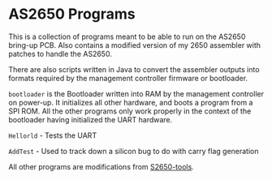 # AS2650 Programs
This is a collection of programs meant to be able to run on the AS2650 bring-up PCB.
Also contains a modified version of my 2650 assembler with patches to handle the AS2650.

There are also scripts written in Java to convert the assembler outputs into formats required by the management controller firmware or bootloader.

`bootloader` is the Bootloader written into RAM by the management controller on power-up. It initializes all other hardware, and boots a program from a SPI ROM.
All the other programs only work properly in the context of the bootloader having initialized the UART hardware.

`Hellorld` - Tests the UART

`AddTest` - Used to track down a silicon bug to do with carry flag generation

All other programs are modifications from [S2650-tools](https://github.com/89Mods/S2650-tools/tree/main).
